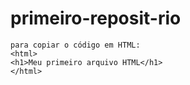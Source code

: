 # primeiro-reposit-rio
```
para copiar o código em HTML:
<html>
<h1>Meu primeiro arquivo HTML</h1>
</html>
```
